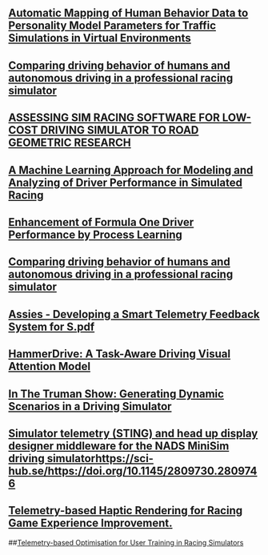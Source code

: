 ## [Automatic Mapping of Human Behavior Data to Personality Model Parameters for Traffic Simulations in Virtual Environments](https://www.webofscience.com/wos/alldb/full-record/WOS:000376490300040)

## [Comparing driving behavior of humans and autonomous driving in a professional racing simulator](https://journals.plos.org/plosone/article?id=10.1371/journal.pone.0245320)

## [ASSESSING SIM RACING SOFTWARE FOR LOW-COST DRIVING SIMULATOR TO ROAD GEOMETRIC RESEARCH](https://riubu.ubu.es/bitstream/handle/10259/6929/Higuera_CIT2021_1377-1391.pdf;jsessionid=9CE591B96F85E68DDD7C74EC57C00944?sequence=1)

## [A Machine Learning Approach for Modeling and Analyzing of Driver Performance in Simulated Racing](https://link.springer.com/content/pdf/10.1007/978-3-031-26438-2_8.pdf)

## [Enhancement of Formula One Driver Performance by Process Learning](https://essay.utwente.nl/89793/1/Moghaddar_BA_EEMCS.pdf)

## [Comparing driving behavior of humans and autonomous driving in a professional racing simulator](https://www.webofscience.com/api/gateway?GWVersion=2&SrcAuth=DOISource&SrcApp=UA&KeyAID=10.1371%2Fjournal.pone.0245320&DestApp=DOI&SrcAppSID=EUW1ED0D624sqFlABwfuJrduWiBbW&SrcJTitle=PLOS+ONE&DestDOIRegistrantName=Public+Library+of+Science)

## [Assies - Developing a Smart Telemetry Feedback System for S.pdf](https://essay.utwente.nl/87322/1/Assies_BA_EEMS.pdf)

## [HammerDrive: A Task-Aware Driving Visual Attention Model](https://eprints.qut.edu.au/209066/1/76344545.pdf)

## [In The Truman Show: Generating Dynamic Scenarios in a Driving Simulator](https://ris.utwente.nl/ws/files/6550466/Wassink06truman.pdf)

## [Simulator telemetry (STING) and head up display designer middleware for the NADS MiniSim driving simulator](https://sci-hub.se/https://doi.org/10.1145/2809730.2809746)https://sci-hub.se/https://doi.org/10.1145/2809730.2809746

## [Telemetry-based Haptic Rendering for Racing Game Experience Improvement.](https://ieeexplore.ieee.org/stamp/stamp.jsp?tp=&arnumber=10413623)

##[Telemetry-based Optimisation for User Training in Racing Simulators](https://ieeexplore.ieee.org/stamp/stamp.jsp?tp=&arnumber=8055808)
